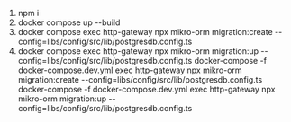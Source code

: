 1. npm i
2. docker compose up --build
3. docker compose exec http-gateway npx mikro-orm migration:create --config=libs/config/src/lib/postgresdb.config.ts
4. docker compose exec http-gateway npx mikro-orm migration:up --config=libs/config/src/lib/postgresdb.config.ts
docker-compose -f docker-compose.dev.yml exec http-gateway npx mikro-orm migration:create --config=libs/config/src/lib/postgresdb.config.ts
docker-compose -f docker-compose.dev.yml exec http-gateway npx mikro-orm migration:up --config=libs/config/src/lib/postgresdb.config.ts
